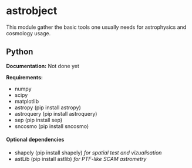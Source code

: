 # astrobject
This module gather the basic tools one usually needs for astrophysics and cosmology usage. 

Python
------

**Documentation:** Not done yet

**Requirements:**

- numpy
- scipy
- matplotlib
- astropy (pip install astropy)
- astroquery (pip install astroquery)
- sep  (pip install sep)
- sncosmo (pip install sncosmo)
#### Optional dependencies
- shapely (pip install shapely) _for spatial test and vizualisation_
- astLib (pip install astlib) _for PTF-like SCAM astrometry_

